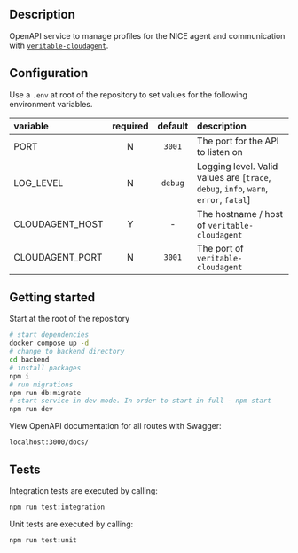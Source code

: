 ## Description

OpenAPI service to manage profiles for the NICE agent and communication with [`veritable-cloudagent`](https://github.com/digicatapult/veritable-cloudagent).

## Configuration

Use a `.env` at root of the repository to set values for the following environment variables.

| variable        | required | default | description                                                                          |
| :-------------- | :------: | :-----: | :----------------------------------------------------------------------------------- |
| PORT            |    N     | `3001`  | The port for the API to listen on                                                    |
| LOG_LEVEL       |    N     | `debug` | Logging level. Valid values are [`trace`, `debug`, `info`, `warn`, `error`, `fatal`] |
| CLOUDAGENT_HOST |    Y     |    -    | The hostname / host of `veritable-cloudagent`                                        |
| CLOUDAGENT_PORT |    N     | `3001`  | The port of `veritable-cloudagent`                                                   |

## Getting started

Start at the root of the repository

```sh
# start dependencies
docker compose up -d
# change to backend directory
cd backend
# install packages
npm i
# run migrations
npm run db:migrate
# start service in dev mode. In order to start in full - npm start
npm run dev
```

View OpenAPI documentation for all routes with Swagger:

```
localhost:3000/docs/
```

## Tests

Integration tests are executed by calling:

```sh
npm run test:integration
```

Unit tests are executed by calling:

```sh
npm run test:unit
```

